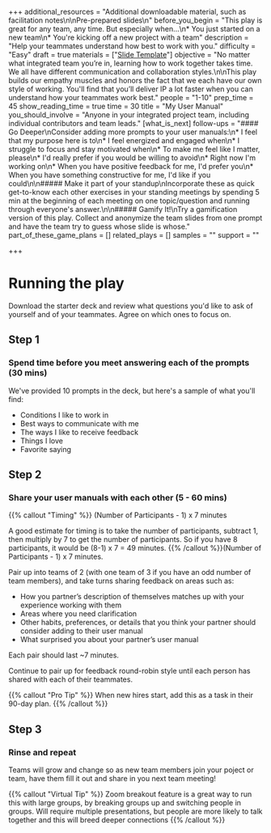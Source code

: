 +++
additional_resources = "Additional downloadable material, such as facilitation notes\n\nPre-prepared slides\n"
before_you_begin = "This play is great for any team, any time. But especially when...\n* You just started on a new team\n* You're kicking off a new project with a team"
description = "Help your teammates understand how best to work with you."
difficulty = "Easy"
draft = true
materials = ["[Slide Template](https://wac-cdn.atlassian.com/misc-assets/keynote/team-playbook/MyUserManual_Template.key)"]
objective = "No matter what integrated team you’re in, learning how to work together takes time. We all have different communication and collaboration styles.\n\nThis play builds our empathy muscles and honors the fact that we each have our own style of working. You'll find that you’ll deliver IP a lot faster when you can understand how your teammates work best."
people = "1-10"
prep_time = 45
show_reading_time = true
time = 30
title = "My User Manual"
you_should_involve = "Anyone in your integrated project team, including individual contributors and team leads."
[what_is_next]
follow-ups = "#### Go Deeper\nConsider adding more prompts to your user manuals:\n* I feel that my purpose here is to\n* I feel energized and engaged when\n* I struggle to focus and stay motivated when\n* To make me feel like I matter, please\n* I'd really prefer if you would be willing to avoid\n* Right now I'm working on\n* When you have positive feedback for me, I'd prefer you\n* When you have something constructive for me, I'd like if you could\n\n##### Make it part of your standup\nIncorporate these as quick get-to-know each other exercises in your standing meetings by spending 5 min at the beginning of each meeting on one topic/question and running through everyone's answer.\n\n##### Gamify It!\nTry a gamification version of this play. Collect and anonymize the team slides from one prompt and have the team try to guess whose slide is whose."
part_of_these_game_plans = []
related_plays = []
samples = ""
support = ""

+++
# Running the play

Download the starter deck and review what questions you'd like to ask of yourself and of your teammates. Agree on which ones to focus on.

## Step 1

### Spend time before you meet answering each of the prompts (30 mins)

We've provided 10 prompts in the deck, but here's a sample of what you'll find:

* Conditions I like to work in
* Best ways to communicate with me
* The ways I like to receive feedback
* Things I love
* Favorite saying

## Step 2

### Share your user manuals with each other (5 - 60 mins)

{{% callout "Timing" %}} (Number of Participants - 1) x 7 minutes

A good estimate for timing is to take the number of participants, subtract 1, then multiply by 7 to get the number of participants. So if you have 8 participants, it would be (8-1) x 7 = 49 minutes. {{% /callout %}}(Number of Participants - 1) x 7 minutes.

Pair up into teams of 2 (with one team of 3 if you have an odd number of team members), and take turns sharing feedback on areas such as:

* How you partner’s description of themselves matches up with your experience working with them
* Areas where you need clarification
* Other habits, preferences, or details that you think your partner should consider adding to their user manual
* What surprised you about your partner’s user manual

Each pair should last \~7 minutes.

Continue to pair up for feedback round-robin style until each person has shared with each of their teammates.

{{% callout "Pro Tip" %}} When new hires start, add this as a task in their 90-day plan. {{% /callout %}}

## Step 3

### Rinse and repeat

Teams will grow and change so as new team members join your poject or team, have them fill it out and share in you next team meeting!

{{% callout "Virtual Tip" %}} Zoom breakout feature is a great way to run this with large groups, by breaking groups up and switching people in groups. Will require multiple presentations, but people are more likely to talk together and this will breed deeper connections {{% /callout %}}